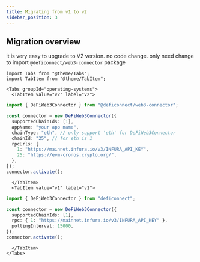 ```yaml
---
title: Migrating from v1 to v2
sidebar_position: 3
---
```


## Migration overview

it is very easy to upgrade to V2 version.
no code change. only need change to import `@deficonnect/web3-connector` package

```mdx-code-block
import Tabs from "@theme/Tabs";
import TabItem from "@theme/TabItem";
```

```mdx-code-block
<Tabs groupId="operating-systems">
  <TabItem value="v2" label="v2">
```

```ts
import { DeFiWeb3Connector } from "@deficonnect/web3-connector";

const connector = new DeFiWeb3Connector({
  supportedChainIds: [1],
  appName: "your app name",
  chainType: "eth", // only support 'eth' for DeFiWeb3Connector
  chainId: "25", // for eth is 1
  rpcUrls: {
    1: "https://mainnet.infura.io/v3/INFURA_API_KEY",
    25: "https://evm-cronos.crypto.org/",
  },
});
connector.activate();
```

```mdx-code-block
  </TabItem>
  <TabItem value="v1" label="v1">
```

```ts
import { DeFiWeb3Connector } from "deficonnect";

const connector = new DeFiWeb3Connector({
  supportedChainIds: [1],
  rpc: { 1: "https://mainnet.infura.io/v3/INFURA_API_KEY" },
  pollingInterval: 15000,
});
connector.activate();
```

```mdx-code-block
  </TabItem>
</Tabs>
```
